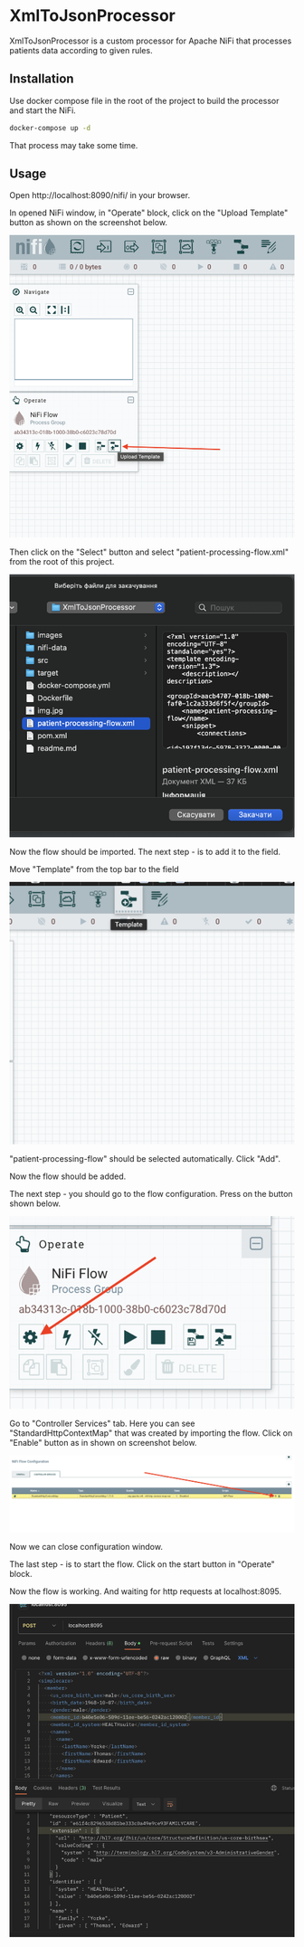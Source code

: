 # XmlToJsonProcessor

XmlToJsonProcessor is a custom processor for Apache NiFi that processes 
patients data according to given rules.

## Installation

Use docker compose file in the root of the project to build 
the processor and start the NiFi.

```bash
docker-compose up -d
```

That process may take some time.

## Usage

Open http://localhost:8090/nifi/ in your browser.

In opened NiFi window, in "Operate" block, click 
on the "Upload Template" button as shown on the screenshot below.

![UploadFlow](images/UploadFlow.png)

Then click on the "Select" button and select
"patient-processing-flow.xml" from the root of this project.

![SelectFlow](images/SelectFlow.png)

Now the flow should be imported. 
The next step - is to add it to the field.

Move "Template" from the top bar to the field

![Template](images/Template.png)

"patient-processing-flow" should be selected automatically. Click "Add".

Now the flow should be added.

The next step - you should go to the flow configuration.
Press on the button shown below.

![Configuration](images/Configuration.png)

Go to "Controller Services" tab.
Here you can see "StandardHttpContextMap" that was created by importing the flow.
Click on "Enable" button as in shown on screenshot below.

![EnableContextMap](images/EnableContextMap.png)

Now we can close configuration window.

The last step - is to start the flow. Click on the start button in 
"Operate" block.

Now the flow is working. And waiting for http requests at localhost:8095.

![RequestExample](images/RequestExample.png)
